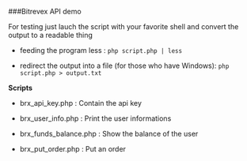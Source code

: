 ###Bitrevex API demo 

For testing just lauch the script with your favorite shell and convert the output to a readable thing 

- feeding the program less : 
`php script.php | less`

- redirect the output into a file (for those who have Windows):
`php script.php > output.txt`

**Scripts**

- brx_api_key.php : Contain the api key

- brx_user_info.php : Print the user informations

- brx_funds_balance.php : Show the balance of the user 

- brx_put_order.php : Put an order 




